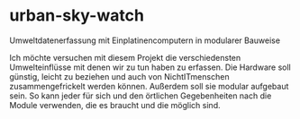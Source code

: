 # urban-sky-watch
Umweltdatenerfassung mit Einplatinencomputern in modularer Bauweise

Ich möchte versuchen mit diesem Projekt die verschiedensten Umwelteinflüsse mit denen wir zu tun haben zu erfassen.
Die Hardware soll günstig, leicht zu beziehen und auch von NichtITmenschen zusammengefrickelt werden können.
Außerdem soll sie modular aufgebaut sein. So kann jeder für sich und den örtlichen Gegebenheiten nach die Module verwenden, die es braucht und die möglich sind.
